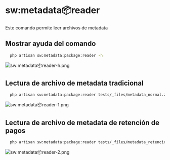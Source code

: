 # sw:metadata:package:reader

Este comando permite leer archivos de metadata

## Mostrar ayuda del comando

```bash
  php artisan sw:metadata:package:reader -h
```

![sw:metadata:package:reader-h.png](/images-docs/sw:metadata:package:reader-h.png)

## Lectura de archivo de metadata tradicional

```bash
  php artisan sw:metadata:package:reader tests/_files/metadata_normal.zip
```

![sw:metadata:package:reader-1.png](/images-docs/sw:metadata:package:reader-1.png)

## Lectura de archivo de metadata de retención de pagos

```bash
  php artisan sw:metadata:package:reader tests/_files/metadata_retencion_pagos.zip
```

![sw:metadata:package:reader-2.png](/images-docs/sw:metadata:package:reader-2.png)


